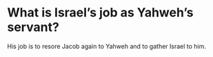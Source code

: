 # What is Israel’s job as Yahweh’s servant?

His job is to resore Jacob again to Yahweh and to gather Israel to him.

